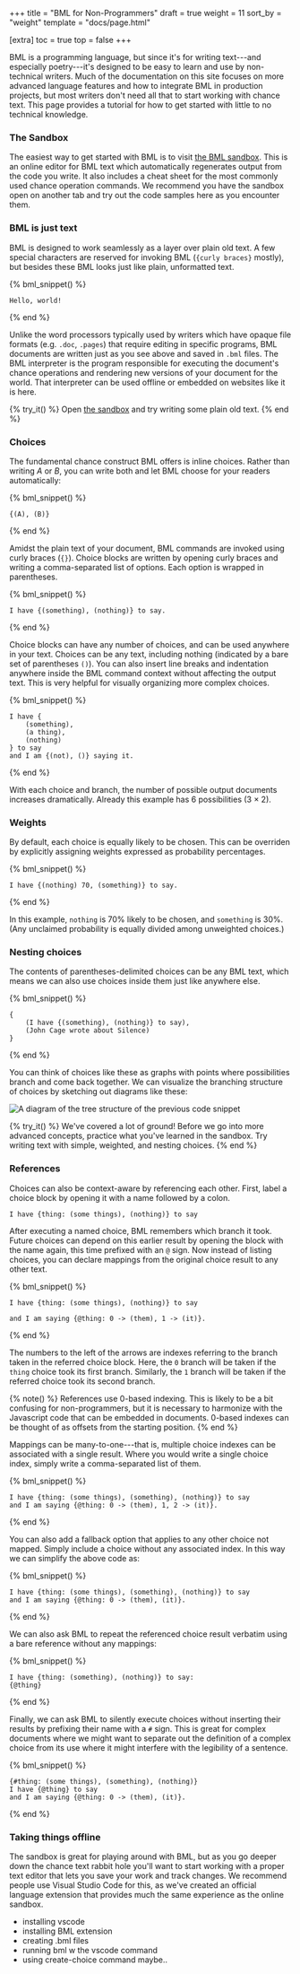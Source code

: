 +++
title = "BML for Non-Programmers"
draft = true
weight = 11
sort_by = "weight"
template = "docs/page.html"

[extra]
toc = true
top = false
+++

BML is a programming language, but since it's for writing text---and especially poetry---it's designed to be easy to learn and use by non-technical writers. Much of the documentation on this site focuses on more advanced language features and how to integrate BML in production projects, but most writers don't need all that to start working with chance text. This page provides a tutorial for how to get started with little to no technical knowledge.

### The Sandbox

The easiest way to get started with BML is to visit [the BML sandbox](/sandbox). This is an online editor for BML text which automatically regenerates output from the code you write. It also includes a cheat sheet for the most commonly used chance operation commands. We recommend you have the sandbox open on another tab and try out the code samples here as you encounter them.

### BML is just text

BML is designed to work seamlessly as a layer over plain old text. A few special characters are reserved for invoking BML (`{curly braces}` mostly), but besides these BML looks just like plain, unformatted text.

{% bml_snippet() %}
```bml
Hello, world!
```
{% end %}

Unlike the word processors typically used by writers which have opaque file formats (e.g. `.doc`, `.pages`) that require editing in specific programs, BML documents are written just as you see above and saved in `.bml` files. The BML interpreter is the program responsible for executing the document's chance operations and rendering new versions of your document for the world. That interpreter can be used offline or embedded on websites like it is here.

{% try_it() %}
Open [the sandbox](/sandbox) and try writing some plain old text.
{% end %}

### Choices

The fundamental chance construct BML offers is inline choices. Rather than writing *A* or *B*, you can write both and let BML choose for your readers automatically:

{% bml_snippet() %}
```bml
{(A), (B)}
```
{% end %}

Amidst the plain text of your document, BML commands are invoked using curly braces (`{}`). Choice blocks are written by opening curly braces and writing a comma-separated list of options. Each option is wrapped in parentheses.

{% bml_snippet() %}
```bml
I have {(something), (nothing)} to say.
```
{% end %}

Choice blocks can have any number of choices, and can be used anywhere in your text. Choices can be any text, including nothing (indicated by a bare set of parentheses `()`). You can also insert line breaks and indentation anywhere inside the BML command context without affecting the output text. This is very helpful for visually organizing more complex choices.

{% bml_snippet() %}
```bml
I have {
    (something),
    (a thing),
    (nothing)
} to say
and I am {(not), ()} saying it.
```
{% end %}

With each choice and branch, the number of possible output documents increases dramatically. Already this example has 6 possibilities (3 × 2).

### Weights

By default, each choice is equally likely to be chosen. This can be overriden by explicitly assigning weights expressed as probability percentages.

{% bml_snippet() %}
```bml
I have {(nothing) 70, (something)} to say.
```
{% end %}

In this example, `nothing` is 70% likely to be chosen, and `something` is 30%. (Any unclaimed probability is equally divided among unweighted choices.)

### Nesting choices

The contents of parentheses-delimited choices can be any BML text, which means we can also use choices inside them just like anywhere else.

{% bml_snippet() %}
```bml
{
    (I have {(something), (nothing)} to say),
    (John Cage wrote about Silence)
}
```
{% end %}

You can think of choices like these as graphs with points where possibilities branch and come back together. We can visualize the branching structure of choices by sketching out diagrams like these:

![A diagram of the tree structure of the previous code snippet](/img/diagrams/nesting_choices.svg)

{% try_it() %}
We've covered a lot of ground! Before we go into more advanced concepts, practice what you've learned in the sandbox. Try writing text with simple, weighted, and nesting choices.
{% end %}

### References

Choices can also be context-aware by referencing each other. First, label a choice block by opening it with a name followed by a colon.

```bml
I have {thing: (some things), (nothing)} to say
```

After executing a named choice, BML remembers which branch it took. Future choices can depend on this earlier result by opening the block with the name again, this time prefixed with an `@` sign. Now instead of listing choices, you can declare mappings from the original choice result to any other text. 

{% bml_snippet() %}
```bml
I have {thing: (some things), (nothing)} to say
```
```bml
and I am saying {@thing: 0 -> (them), 1 -> (it)}.
```
{% end %}

The numbers to the left of the arrows are indexes referring to the branch taken in the referred choice block. Here, the `0` branch will be taken if the `thing` choice took its first branch. Similarly, the `1` branch will be taken if the referred choice took its second branch.

{% note() %}
References use 0-based indexing. This is likely to be a bit confusing for non-programmers, but it is necessary to harmonize with the Javascript code that can be embedded in documents. 0-based indexes can be thought of as offsets from the starting position.
{% end %}

Mappings can be many-to-one---that is, multiple choice indexes can be associated with a single result. Where you would write a single choice index, simply write a comma-separated list of them.

{% bml_snippet() %}
```bml
I have {thing: (some things), (something), (nothing)} to say
and I am saying {@thing: 0 -> (them), 1, 2 -> (it)}.
```
{% end %}

You can also add a fallback option that applies to any other choice not mapped. Simply include a choice without any associated index. In this way we can simplify the above code as:

{% bml_snippet() %}
```bml
I have {thing: (some things), (something), (nothing)} to say
and I am saying {@thing: 0 -> (them), (it)}.
```
{% end %}

We can also ask BML to repeat the referenced choice result verbatim using a bare reference without any mappings:

{% bml_snippet() %}
```bml
I have {thing: (something), (nothing)} to say:
{@thing}
```
{% end %}

Finally, we can ask BML to silently execute choices without inserting their results by prefixing their name with a `#` sign. This is great for complex documents where we might want to separate out the definition of a complex choice from its use where it might interfere with the legibility of a sentence.

{% bml_snippet() %}
```bml
{#thing: (some things), (something), (nothing)}
I have {@thing} to say
and I am saying {@thing: 0 -> (them), (it)}.
```
{% end %}

### Taking things offline

The sandbox is great for playing around with BML, but as you go deeper down the chance text rabbit hole you'll want to start working with a proper text editor that lets you save your work and track changes. We recommend people use Visual Studio Code for this, as we've created an official language extension that provides much the same experience as the online sandbox.

- installing vscode
- installing BML extension
- creating .bml files
- running bml w the vscode command
- using create-choice command maybe..
